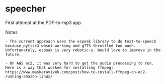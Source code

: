 # speecher

First attempt at the PDF-to-mp3 app.

Notes

    - The current approach uses the espeak library to do text-to-speech because pyttsx3 wasnt working and gTTS throttled too much. Unfortunately, espeak is very robotic-y. Would love to improve in the future.

    - On AWS ec2, it was very hard to get the audio processing to run. Here is a way that worked for installing ffmpeg: https://www.maskaravivek.com/post/how-to-install-ffmpeg-on-ec2-running-amazon-linux/
